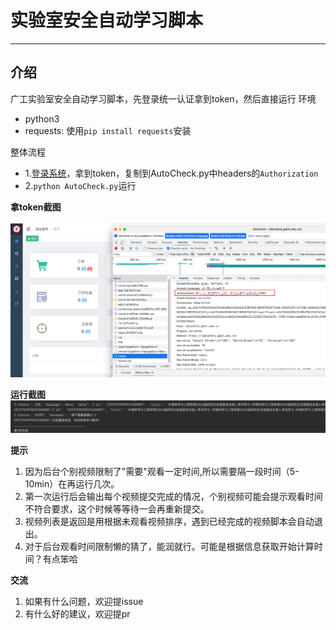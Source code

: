 # 实验室安全自动学习脚本
---
## 介绍 
广工实验室安全自动学习脚本，先登录统一认证拿到token，然后直接运行
环境
* python3
* requests: 使用`pip install requests`安装

整体流程
* 1.[登录系统](https://labsafety.gdut.edu.cn/)，拿到token，复制到AutoCheck.py中headers的`Authorization`
* 2.`python AutoCheck.py`运行

**拿token截图** 

![图片](img/img.png) 

**运行截图**
![图片](img/success.png) 

**提示**

1. 因为后台个别视频限制了"需要"观看一定时间,所以需要隔一段时间（5-10min）在再运行几次。
2. 第一次运行后会输出每个视频提交完成的情况，个别视频可能会提示观看时间不符合要求，这个时候等等待一会再重新提交。
3. 视频列表是返回是用根据未观看视频排序，遇到已经完成的视频脚本会自动退出。
4. 对于后台观看时间限制懒的猜了，能润就行。可能是根据信息获取开始计算时间？有点笨哈

**交流** 
1. 如果有什么问题，欢迎提issue
2. 有什么好的建议，欢迎提pr

